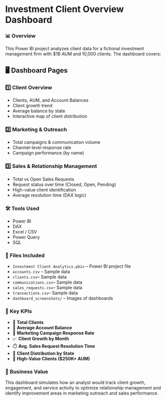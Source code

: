 # Investment Client Overview Dashboard

### 📊 Overview
This Power BI project analyzes client data for a fictional investment management firm with $1B AUM and 10,000 clients. The dashboard covers:

## 🖥️ Dashboard Pages

### 1️⃣ Client Overview

- Clients, AUM, and Account Balances
- Client growth trend
- Average balance by state
- Interactive map of client distribution

### 2️⃣ Marketing & Outreach

- Total campaigns & communication volume
- Channel-level response rate
- Campaign performance (by name)

### 3️⃣ Sales & Relationship Management

- Total vs Open Sales Requests
- Request status over time (Closed, Open, Pending)
- High-value client identification
- Average resolution time (DAX logic)

### 🛠️ Tools Used
- Power BI
- DAX
- Excel / CSV
- Power Query
- SQL

### 📁 Files Included
- `Investment Client Analytics.pbix` – Power BI project file
- `accounts.csv` – Sample data
- `clients.csv`– Sample data
- `communications.csv`– Sample data
- `sales_requests.csv`– Sample data
- `transactions.csv`– Sample data
- `dashboard_screenshots/` – Images of dashboards

### 📌 Key KPIs
- 🔢 **Total Clients**
- 🧮 **Average Account Balance**
- 💬 **Marketing Campaign Response Rate**
- 📈 **Client Growth by Month**
- ⏱️ **Avg. Sales Request Resolution Time**
- 📍 **Client Distribution by State**
- 🎯 **High-Value Clients ($250K+ AUM)**

### 🧠 Business Value
This dashboard simulates how an analyst would track client growth, engagement, and service activity to optimize relationship management and identify improvement areas in marketing outreach and sales performance.

